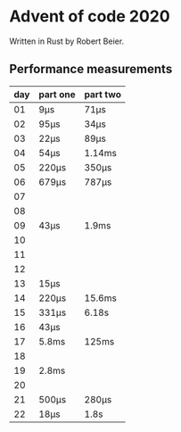 # Advent of code 2020

Written in Rust by Robert Beier.

## Performance measurements

|day|part one|part two|
|---|---|---|
|01|9μs|71μs|
|02|95μs|34μs|
|03|22μs|89μs|
|04|54μs|1.14ms|
|05|220μs|350μs|
|06|679μs|787μs|
|07|||
|08|||
|09|43μs|1.9ms|
|10|||
|11|||
|12|||
|13|15μs|| 
|14|220μs|15.6ms|
|15|331μs|6.18s|
|16|43μs||
|17|5.8ms|125ms|
|18|||
|19|2.8ms||
|20|||
|21|500μs|280μs|
|22|18μs|1.8s|
